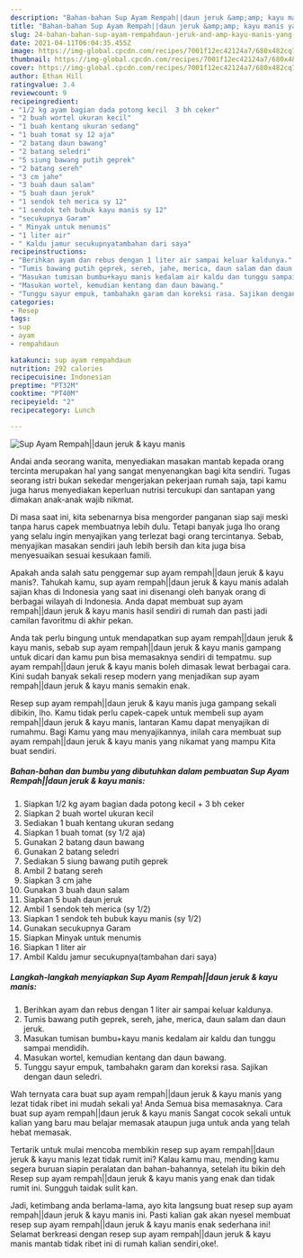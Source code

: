 ```yaml
---
description: "Bahan-bahan Sup Ayam Rempah||daun jeruk &amp;amp; kayu manis yang lezat Untuk Jualan"
title: "Bahan-bahan Sup Ayam Rempah||daun jeruk &amp;amp; kayu manis yang lezat Untuk Jualan"
slug: 24-bahan-bahan-sup-ayam-rempahdaun-jeruk-and-amp-kayu-manis-yang-lezat-untuk-jualan
date: 2021-04-11T06:04:35.455Z
image: https://img-global.cpcdn.com/recipes/7001f12ec42124a7/680x482cq70/sup-ayam-rempahdaun-jeruk-kayu-manis-foto-resep-utama.jpg
thumbnail: https://img-global.cpcdn.com/recipes/7001f12ec42124a7/680x482cq70/sup-ayam-rempahdaun-jeruk-kayu-manis-foto-resep-utama.jpg
cover: https://img-global.cpcdn.com/recipes/7001f12ec42124a7/680x482cq70/sup-ayam-rempahdaun-jeruk-kayu-manis-foto-resep-utama.jpg
author: Ethan Hill
ratingvalue: 3.4
reviewcount: 9
recipeingredient:
- "1/2 kg ayam bagian dada potong kecil  3 bh ceker"
- "2 buah wortel ukuran kecil"
- "1 buah kentang ukuran sedang"
- "1 buah tomat sy 12 aja"
- "2 batang daun bawang"
- "2 batang seledri"
- "5 siung bawang putih geprek"
- "2 batang sereh"
- "3 cm jahe"
- "3 buah daun salam"
- "5 buah daun jeruk"
- "1 sendok teh merica sy 12"
- "1 sendok teh bubuk kayu manis sy 12"
- "secukupnya Garam"
- " Minyak untuk menumis"
- "1 liter air"
- " Kaldu jamur secukupnyatambahan dari saya"
recipeinstructions:
- "Berihkan ayam dan rebus dengan 1 liter air sampai keluar kaldunya."
- "Tumis bawang putih geprek, sereh, jahe, merica, daun salam dan daun jeruk."
- "Masukan tumisan bumbu+kayu manis kedalam air kaldu dan tunggu sampai mendidih."
- "Masukan wortel, kemudian kentang dan daun bawang."
- "Tunggu sayur empuk, tambahakn garam dan koreksi rasa. Sajikan dengan daun seledri."
categories:
- Resep
tags:
- sup
- ayam
- rempahdaun

katakunci: sup ayam rempahdaun 
nutrition: 292 calories
recipecuisine: Indonesian
preptime: "PT32M"
cooktime: "PT40M"
recipeyield: "2"
recipecategory: Lunch

---
```



![Sup Ayam Rempah||daun jeruk &amp; kayu manis](https://img-global.cpcdn.com/recipes/7001f12ec42124a7/680x482cq70/sup-ayam-rempahdaun-jeruk-kayu-manis-foto-resep-utama.jpg)

Andai anda seorang wanita, menyediakan masakan mantab kepada orang tercinta merupakan hal yang sangat menyenangkan bagi kita sendiri. Tugas seorang istri bukan sekedar mengerjakan pekerjaan rumah saja, tapi kamu juga harus menyediakan keperluan nutrisi tercukupi dan santapan yang dimakan anak-anak wajib nikmat.

Di masa  saat ini, kita sebenarnya bisa mengorder panganan siap saji meski tanpa harus capek membuatnya lebih dulu. Tetapi banyak juga lho orang yang selalu ingin menyajikan yang terlezat bagi orang tercintanya. Sebab, menyajikan masakan sendiri jauh lebih bersih dan kita juga bisa menyesuaikan sesuai kesukaan famili. 



Apakah anda salah satu penggemar sup ayam rempah||daun jeruk &amp; kayu manis?. Tahukah kamu, sup ayam rempah||daun jeruk &amp; kayu manis adalah sajian khas di Indonesia yang saat ini disenangi oleh banyak orang di berbagai wilayah di Indonesia. Anda dapat membuat sup ayam rempah||daun jeruk &amp; kayu manis hasil sendiri di rumah dan pasti jadi camilan favoritmu di akhir pekan.

Anda tak perlu bingung untuk mendapatkan sup ayam rempah||daun jeruk &amp; kayu manis, sebab sup ayam rempah||daun jeruk &amp; kayu manis gampang untuk dicari dan kamu pun bisa memasaknya sendiri di tempatmu. sup ayam rempah||daun jeruk &amp; kayu manis boleh dimasak lewat berbagai cara. Kini sudah banyak sekali resep modern yang menjadikan sup ayam rempah||daun jeruk &amp; kayu manis semakin enak.

Resep sup ayam rempah||daun jeruk &amp; kayu manis juga gampang sekali dibikin, lho. Kamu tidak perlu capek-capek untuk membeli sup ayam rempah||daun jeruk &amp; kayu manis, lantaran Kamu dapat menyajikan di rumahmu. Bagi Kamu yang mau menyajikannya, inilah cara membuat sup ayam rempah||daun jeruk &amp; kayu manis yang nikamat yang mampu Kita buat sendiri.

<!--inarticleads1-->

##### Bahan-bahan dan bumbu yang dibutuhkan dalam pembuatan Sup Ayam Rempah||daun jeruk &amp; kayu manis:

1. Siapkan 1/2 kg ayam bagian dada potong kecil + 3 bh ceker
1. Siapkan 2 buah wortel ukuran kecil
1. Sediakan 1 buah kentang ukuran sedang
1. Siapkan 1 buah tomat (sy 1/2 aja)
1. Gunakan 2 batang daun bawang
1. Gunakan 2 batang seledri
1. Sediakan 5 siung bawang putih geprek
1. Ambil 2 batang sereh
1. Siapkan 3 cm jahe
1. Gunakan 3 buah daun salam
1. Siapkan 5 buah daun jeruk
1. Ambil 1 sendok teh merica (sy 1/2)
1. Siapkan 1 sendok teh bubuk kayu manis (sy 1/2)
1. Gunakan secukupnya Garam
1. Siapkan  Minyak untuk menumis
1. Siapkan 1 liter air
1. Ambil  Kaldu jamur secukupnya(tambahan dari saya)




<!--inarticleads2-->

##### Langkah-langkah menyiapkan Sup Ayam Rempah||daun jeruk &amp; kayu manis:

1. Berihkan ayam dan rebus dengan 1 liter air sampai keluar kaldunya.
1. Tumis bawang putih geprek, sereh, jahe, merica, daun salam dan daun jeruk.
1. Masukan tumisan bumbu+kayu manis kedalam air kaldu dan tunggu sampai mendidih.
1. Masukan wortel, kemudian kentang dan daun bawang.
1. Tunggu sayur empuk, tambahakn garam dan koreksi rasa. Sajikan dengan daun seledri.




Wah ternyata cara buat sup ayam rempah||daun jeruk &amp; kayu manis yang lezat tidak ribet ini mudah sekali ya! Anda Semua bisa memasaknya. Cara buat sup ayam rempah||daun jeruk &amp; kayu manis Sangat cocok sekali untuk kalian yang baru mau belajar memasak ataupun juga untuk anda yang telah hebat memasak.

Tertarik untuk mulai mencoba membikin resep sup ayam rempah||daun jeruk &amp; kayu manis lezat tidak rumit ini? Kalau kamu mau, mending kamu segera buruan siapin peralatan dan bahan-bahannya, setelah itu bikin deh Resep sup ayam rempah||daun jeruk &amp; kayu manis yang enak dan tidak rumit ini. Sungguh taidak sulit kan. 

Jadi, ketimbang anda berlama-lama, ayo kita langsung buat resep sup ayam rempah||daun jeruk &amp; kayu manis ini. Pasti kalian gak akan nyesel membuat resep sup ayam rempah||daun jeruk &amp; kayu manis enak sederhana ini! Selamat berkreasi dengan resep sup ayam rempah||daun jeruk &amp; kayu manis mantab tidak ribet ini di rumah kalian sendiri,oke!.

